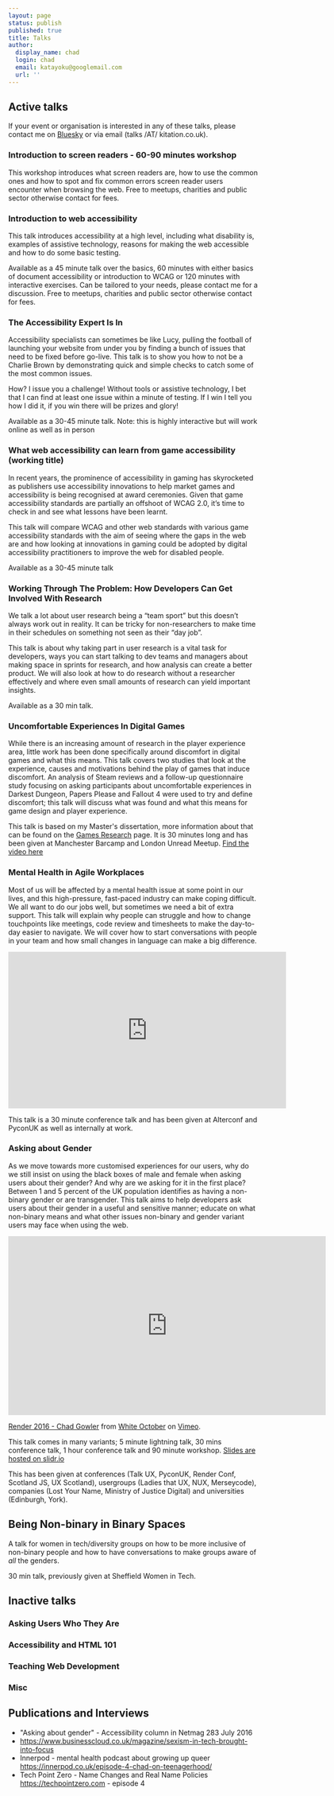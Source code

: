 ```yaml
---
layout: page
status: publish
published: true
title: Talks
author:
  display_name: chad
  login: chad
  email: katayoku@googlemail.com
  url: ''
---
```


## Active talks

If your event or organisation is interested in any of these talks, please contact me on [Bluesky](https://bsky.app/profile/kitation.co.uk) or via email (talks /AT/ kitation.co.uk).

### Introduction to screen readers - 60-90 minutes workshop

This workshop introduces what screen readers are, how to use the common ones and how to spot and fix common errors screen reader users encounter when browsing the web. Free to meetups, charities and public sector otherwise contact for fees.

### Introduction to web accessibility

This talk introduces accessibility at a high level, including what disability is, examples of assistive technology, reasons for making the web accessible and how to do some basic testing.

Available as a 45 minute talk over the basics, 60 minutes with either basics of document accessibility or introduction to WCAG or 120 minutes with interactive exercises. Can be tailored to your needs, please contact me for a discussion. Free to meetups, charities and public sector otherwise contact for fees.

### The Accessibility Expert Is In

Accessibility specialists can sometimes be like Lucy, pulling the football of launching your website from under you by finding a bunch of issues that need to be fixed before go-live. This talk is to show you how to not be a Charlie Brown by demonstrating quick and simple checks to catch some of the most common issues.

How? I issue you a challenge! Without tools or assistive technology, I bet that I can find at least one issue within a minute of testing. If I win I tell you how I did it, if you win there will be prizes and glory! 

Available as a 30-45 minute talk. Note: this is highly interactive but will work online as well as in person

### What web accessibility can learn from game accessibility (working title)

In recent years, the prominence of accessibility in gaming has skyrocketed as publishers use accessibility innovations to help market games and accessibility is being recognised at award ceremonies. Given that game accessibility standards are partially an offshoot of WCAG 2.0, it’s time to check in and see what lessons have been learnt.

This talk will compare WCAG and other web standards with various game accessibility standards with the aim of seeing where the gaps in the web are and how looking at innovations in gaming could be adopted by digital accessibility practitioners to improve the web for disabled people. 

Available as a 30-45 minute talk

### Working Through The Problem: How Developers Can Get Involved With Research

We talk a lot about user research being a “team sport” but this doesn’t always work out in reality. It can be tricky for non-researchers to make time in their schedules on something not seen as their “day job”.

This talk is about why taking part in user research is a vital task for developers, ways you can start talking to dev teams and managers about making space in sprints for research, and how analysis can create a better product. We will also look at how to do research without a researcher effectively and where even small amounts of research can yield important insights.

Available as a 30 min talk.

### Uncomfortable Experiences In Digital Games

While there is an increasing amount of research in the player experience area, little work has been done specifically around discomfort in digital games and what this means. This talk covers two studies that look at the experience, causes and motivations behind the play of games that induce discomfort. An analysis of Steam reviews and a follow-up questionnaire study focusing on asking participants about uncomfortable experiences in Darkest Dungeon, Papers Please and Fallout 4 were used to try and define discomfort; this talk will discuss what was found and what this means for game design and player experience.

This talk is based on my Master's dissertation, more information about that can be found on the [Games Research](https://kitation.co.uk/project) page. It is 30 minutes long and has been given at Manchester Barcamp and London Unread Meetup. [Find the video here](https://skillsmatter.com/skillscasts/13397-uncomfortable-experiences-in-digital-games)

### Mental Health in Agile Workplaces

Most of us will be affected by a mental health issue at some point in our lives, and this high-pressure, fast-paced industry can make coping difficult. We all want to do our jobs well, but sometimes we need a bit of extra support.
This talk will explain why people can struggle and how to change touchpoints like meetings, code review and timesheets to make the day-to-day easier to navigate. We will cover how to start conversations with people in your team and how small changes in language can make a big difference.

<iframe width="560" height="315" src="https://www.youtube.com/embed/VRmlSsPA-VY" frameborder="0" allow="accelerometer; autoplay; encrypted-media; gyroscope; picture-in-picture" allowfullscreen></iframe>

This talk is a 30 minute conference talk and has been given at Alterconf and PyconUK as well as internally at work.

### Asking about Gender

As we move towards more customised experiences for our users, why do we still insist on using the black boxes of male and female when asking users about their gender? And why are we asking for it in the first place? Between 1 and 5 percent of the UK population identifies as having a non-binary gender or are transgender. This talk aims to help developers ask users about their gender in a useful and sensitive manner; educate on what non-binary means and what other issues non-binary and gender variant users may face when using the web.

<iframe src="https://player.vimeo.com/video/166790858" width="640" height="360" frameborder="0" webkitallowfullscreen mozallowfullscreen allowfullscreen></iframe>
<p><a href="https://vimeo.com/166790858">Render 2016 - Chad Gowler</a> from <a href="https://vimeo.com/whiteoctober">White October</a> on <a href="https://vimeo.com">Vimeo</a>.</p>

This talk comes in many variants; 5 minute lightning talk, 30 mins conference talk, 1 hour conference talk and 90 minute workshop. [Slides are hosted on slidr.io](https://slidr.io/kitation/asking-about-gender-merseycode#1)

This has been given at conferences (Talk UX, PyconUK, Render Conf, Scotland JS, UX Scotland), usergroups (Ladies that UX, NUX, Merseycode), companies (Lost Your Name, Ministry of Justice Digital) and universities (Edinburgh, York).

## Being Non-binary in Binary Spaces

A talk for women in tech/diversity groups on how to be more inclusive of non-binary people and how to have conversations to make groups aware of *all* the genders.

30 min talk, previously given at Sheffield Women in Tech.


## Inactive talks

### Asking Users Who They Are
### Accessibility and HTML 101
### Teaching Web Development
### Misc

## Publications and Interviews

* "Asking about gender" - Accessibility column in Netmag 283 July 2016
* <https://www.businesscloud.co.uk/magazine/sexism-in-tech-brought-into-focus>
* Innerpod - mental health podcast about growing up queer <https://innerpod.co.uk/episode-4-chad-on-teenagerhood/>
* Tech Point Zero - Name Changes and Real Name Policies <https://techpointzero.com> - episode 4
